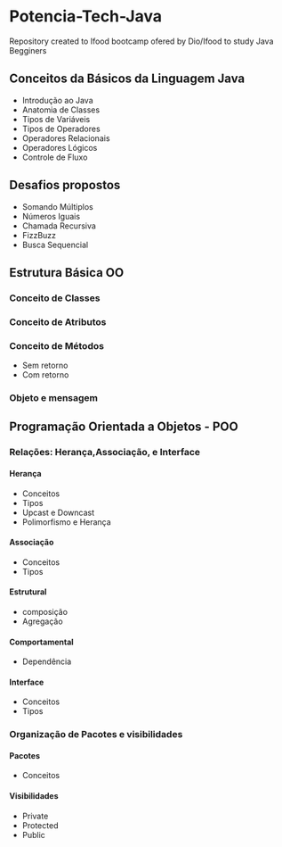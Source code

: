 # Potencia-Tech-Java
Repository created to Ifood bootcamp ofered by Dio/Ifood  to study Java Begginers
## Conceitos da Básicos da Linguagem Java
- Introdução ao Java
- Anatomia de Classes
- Tipos de Variáveis
- Tipos de Operadores
- Operadores Relacionais
- Operadores Lógicos
- Controle de Fluxo

## Desafios propostos
- Somando Múltiplos
- Números Iguais
- Chamada Recursiva
- FizzBuzz
- Busca Sequencial

## Estrutura Básica OO
### Conceito de Classes
### Conceito de Atributos
###  Conceito de Métodos
- Sem retorno
- Com retorno
### Objeto e mensagem
## Programação Orientada a Objetos - POO
### Relações: Herança,Associação, e Interface
#### Herança
- Conceitos
- Tipos
- Upcast e Downcast
- Polimorfismo e Herança
#### Associação
- Conceitos
- Tipos
#### Estrutural
- composição
- Agregação
#### Comportamental
- Dependência
#### Interface
- Conceitos
- Tipos
### Organização de Pacotes e visibilidades
#### Pacotes
- Conceitos
#### Visibilidades
- Private
- Protected
- Public




